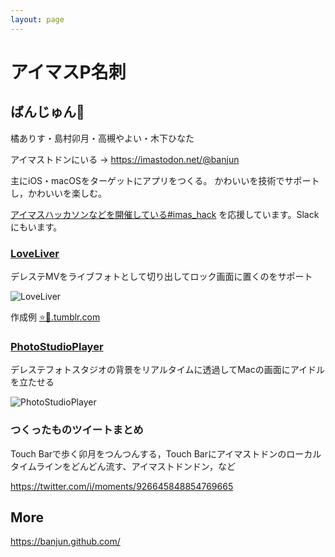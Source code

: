 ```yaml
---
layout: page
---
```


# アイマスP名刺
## ばんじゅん🍓

橘ありす・島村卯月・高槻やよい・木下ひなた

アイマストドンにいる → <https://imastodon.net/@banjun>

主にiOS・macOSをターゲットにアプリをつくる。
かわいいを技術でサポートし，かわいいを楽しむ。

[アイマスハッカソンなどを開催している#imas_hack](https://imas.connpass.com) を応援しています。Slackにもいます。

### [LoveLiver](https://github.com/mzp/LoveLiver)

デレステMVをライブフォトとして切り出してロック画面に置くのをサポート

![LoveLiver](https://raw.githubusercontent.com/mzp/LoveLiver/m%40ster/LoveLiver-osx/Assets.xcassets/AppIcon.appiconset/icon128.png)

作成例 [⭐💎.tumblr.com](http://xn--f7i7917m.tumblr.com/)

### [PhotoStudioPlayer](https://github.com/banjun/PhotoStudioPlayer)

デレステフォトスタジオの背景をリアルタイムに透過してMacの画面にアイドルを立たせる

![PhotoStudioPlayer](https://raw.githubusercontent.com/banjun/PhotoStudioPlayer/m%40ster/PhotoStudioPlayer/Assets.xcassets/AppIcon.appiconset/PhotoStudioPlayer%20Icon128.png)

### つくったものツイートまとめ

Touch Barで歩く卯月をつんつんする，Touch Barにアイマストドンのローカルタイムラインをどんどん流す、アイマストドンドン，など

<https://twitter.com/i/moments/926645848854769665>

## More

<https://banjun.github.com/>

